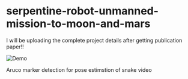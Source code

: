 # serpentine-robot-unmanned-mission-to-moon-and-mars
 I will be uploading the complete project details after getting publication paper!!


![Demo](https://github.com/mahi361/serpentine-robot-unmanned-mission-to-moon-and-mars/blob/main/Aruco_marker/cam%201final_gif_aruco.gif)

 Aruco marker detection for pose estimstion of snake  video

